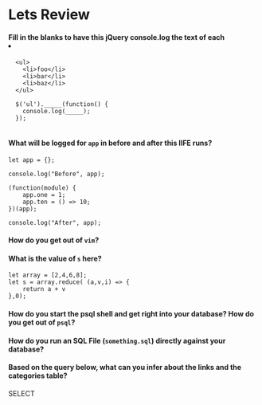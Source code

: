 # Lets Review

#### Fill in the blanks to have this jQuery console.log the text of each <li>
```
  <ul>
    <li>foo</li>
    <li>bar</li>
    <li>baz</li>
  </ul>
  
  $('ul')._____(function() {
    console.log(_____); 
  }); 
  
```


#### What will be logged for `app` in before and after this IIFE runs?
```
let app = {};

console.log("Before", app);

(function(module) {
    app.one = 1;
    app.ten = () => 10;
})(app);

console.log("After", app);
```

#### How do you get out of `vim`?


#### What is the value of `s` here?
```
let array = [2,4,6,8];
let s = array.reduce( (a,v,i) => {
    return a + v
},0);
```


#### How do you start the psql shell and get right into your database? How do you get out of `psql`?


#### How do you run an SQL File (`something.sql`) directly against your database?


#### Based on the query below, what can you infer about the links and the categories table?

SELECT 